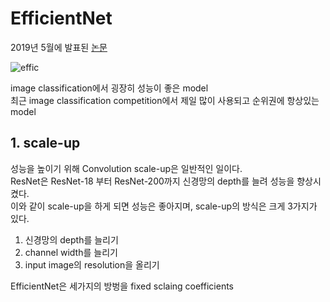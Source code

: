 # EfficientNet   
2019년 5월에 발표된 [논문](https://arxiv.org/pdf/1905.11946.pdf)   
   
![effic](https://user-images.githubusercontent.com/59756209/74518169-b0c98500-4f56-11ea-83dd-07b121185c26.PNG)   
   
image classification에서 굉장히 성능이 좋은 model   
최근 image classification competition에서 제일 많이 사용되고 순위권에 항상있는 model   
   
## 1. scale-up   
성능을 높이기 위해 Convolution scale-up은 일반적인 일이다.   
ResNet은 ResNet-18 부터 ResNet-200까지 신경망의 depth를 늘려 성능을 향상시켰다.   
이와 같이 scale-up을 하게 되면 성능은 좋아지며, scale-up의 방식은 크게 3가지가 있다.   
1. 신경망의 depth를 늘리기   
2. channel width를 늘리기   
3. input image의 resolution을 올리기   
   
EfficientNet은 세가지의 방벙을 fixed sclaing coefficients
